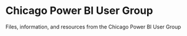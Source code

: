 # Chicago Power BI User Group

Files, information, and resources from the Chicago Power BI User Group
